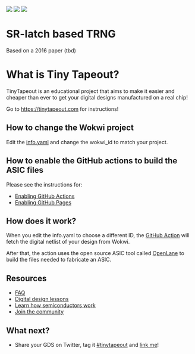![](../../workflows/gds/badge.svg) ![](../../workflows/docs/badge.svg) ![](../../workflows/wokwi_test/badge.svg)

# SR-latch based TRNG

Based on a 2016 paper (tbd)

# What is Tiny Tapeout?

TinyTapeout is an educational project that aims to make it easier and cheaper than ever to get your digital designs manufactured on a real chip!

Go to https://tinytapeout.com for instructions!

## How to change the Wokwi project

Edit the [info.yaml](info.yaml) and change the wokwi_id to match your project.

## How to enable the GitHub actions to build the ASIC files

Please see the instructions for:

- [Enabling GitHub Actions](https://tinytapeout.com/faq/#when-i-commit-my-change-the-gds-action-isnt-running)
- [Enabling GitHub Pages](https://tinytapeout.com/faq/#my-github-action-is-failing-on-the-pages-part)

## How does it work?

When you edit the info.yaml to choose a different ID, the [GitHub Action](.github/workflows/gds.yaml) will fetch the digital netlist of your design from Wokwi.

After that, the action uses the open source ASIC tool called [OpenLane](https://www.zerotoasiccourse.com/terminology/openlane/) to build the files needed to fabricate an ASIC.

## Resources

- [FAQ](https://tinytapeout.com/faq/)
- [Digital design lessons](https://tinytapeout.com/digital_design/)
- [Learn how semiconductors work](https://tinytapeout.com/siliwiz/)
- [Join the community](https://discord.gg/rPK2nSjxy8)

## What next?

- Share your GDS on Twitter, tag it [#tinytapeout](https://twitter.com/hashtag/tinytapeout?src=hashtag_click) and [link me](https://twitter.com/matthewvenn)!
